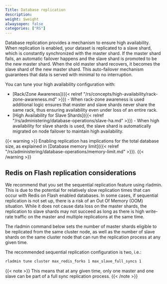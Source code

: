 ```yaml
---
Title: Database replication
description:
weight: $weight
alwaysopen: false
categories: ["RS"]
---
```

Database replication provides a mechanism to ensure high availability.
When replication is enabled, your dataset is replicated to a slave shard,
which is constantly synchronized with the master shard. If the master
shard fails, an automatic failover happens and the slave shard is promoted
to be the new master shard. When the old master shard recovers, it becomes
the slave shard of the new master shard. This auto-failover mechanism
guarantees that data is served with minimal to no interruption.

You can tune your high availability configuration with:

- [Rack/Zone
Awareness]({{< relref "/rs/concepts/high-availability/rack-zone-awareness.md" >}}) - When rack-zone awareness is used additional logic ensures that master and slave shards never share the same rack, thus ensuring availability even under loss of an entire rack.
- [High Availability for Slave Shards]({{< relref "/rs/administering/database-operations/slave-ha.md" >}}) - When high availability
for slave shards is used, the slave shard is automatically migrated on node failover to maintain high availability.

{{< warning >}}
Enabling replication has implications for the total database size,
as explained in [Database memory limit]({{< relref "/rs/administering/database-operations/memory-limit.md" >}}).
{{< /warning >}}

## Redis on Flash replication considerations

We recommend that you set the sequential replication feature using
rladmin. This is due to the potential for relatively slow replication
times that can occur with Redis on Flash enabled databases. In some
cases, if sequential replication is not set up, there is a risk of an
Out Of Memory (OOM) situation. While it does not cause data loss on the
master shards, the replication to slave shards may not succeed as long
as there is high write-rate traffic on the master and multiple
replications at the same time.

The rladmin command below sets the number of master shards eligible to
be replicated from the same cluster node, as well as the number of slave
shards on the same cluster node that can run the replication process at
any given time.

The recommended sequential replication configuration is two, i.e.:

```sh
rladmin tune cluster max_redis_forks 1 max_slave_full_syncs 1
```

{{< note >}}
This means that at any given time,
only one master and one slave can be part of a full sync replication process.
{{< /note >}}
